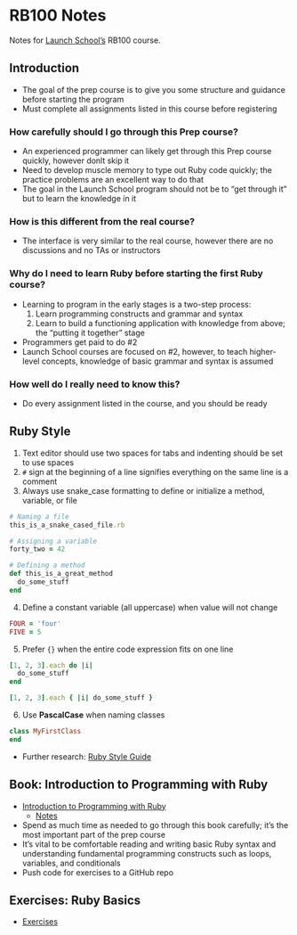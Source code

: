 # RB100 Notes

Notes for [Launch School’s](https://launchschool.com) RB100 course.

## Introduction
* The goal of the prep course is to give you some structure and guidance before starting the program
* Must complete all assignments listed in this course before registering

### How carefully should I go through this Prep course?
* An experienced programmer can likely get through this Prep course quickly, however donlt skip it
* Need to develop muscle memory to type out Ruby code quickly; the practice problems are an excellent way to do that
* The goal in the Launch School program should not be to “get through it” but to learn the knowledge in it

### How is this different from the real course?
* The interface is very similar to the real course, however there are no discussions and no TAs or instructors

### Why do I need to learn Ruby before starting the first Ruby course?
* Learning to program in the early stages is a two-step process:
  1. Learn programming constructs and grammar and syntax
  1. Learn to build a functioning application with knowledge from above; the “putting it together” stage
* Programmers get paid to do #2
* Launch School courses are focused on #2, however, to teach higher-level concepts, knowledge of basic grammar and syntax is assumed

### How well do I really need to know this?
* Do every assignment listed in the course, and you should be ready

## Ruby Style
1. Text editor should use two spaces for tabs and indenting should be set to use spaces
2. `#` sign at the beginning of a line signifies everything on the same line is a comment
3. Always use snake_case formatting to define or initialize a method, variable, or file
```ruby
# Naming a file
this_is_a_snake_cased_file.rb

# Assigning a variable
forty_two = 42

# Defining a method
def this_is_a_great_method
  do_some_stuff
end
```
4. Define a constant variable (all uppercase) when value will not change
```ruby
FOUR = 'four'
FIVE = 5
```
5. Prefer `{}` when the entire code expression fits on one line
```ruby
[1, 2, 3].each do |i|
  do_some_stuff
end

[1, 2, 3].each { |i| do_some_stuff }
```
6. Use **PascalCase** when naming classes
```ruby
class MyFirstClass
end
```
* Further research: [Ruby Style Guide](https://github.com/rubocop-hq/ruby-style-guide)

## Book: Introduction to Programming with Ruby
* [Introduction to Programming with Ruby](https://launchschool.com/books/ruby)
  * [Notes](introduction_to_programming_with_ruby/introduction_to_programming_with_ruby_notes.md)
* Spend as much time as needed to go through this book carefully; it’s the most important part of the prep course
* It’s vital to be comfortable reading and writing basic Ruby syntax and understanding fundamental programming constructs such as loops, variables, and conditionals
* Push code for exercises to a GitHub repo

## Exercises: Ruby Basics
* [Exercises](exercises_ruby_basics/notes.md)
